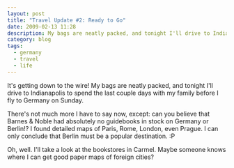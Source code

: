 ```yaml
---
layout: post
title: "Travel Update #2: Ready to Go"
date: 2009-02-13 11:28
description: My bags are neatly packed, and tonight I'll drive to Indianapolis to spend the last couple days with my family before I fly to Germany on Sunday.
category: blog
tags:
  - germany
  - travel
  - life
---
```


It's getting down to the wire! My bags are neatly packed, and tonight I'll drive to Indianapolis to spend the last couple days with my family before I fly to Germany on Sunday.

There's not much more I have to say now, except: can you believe that Barnes & Noble had absolutely no guidebooks in stock on Germany or Berlin!? I found detailed maps of Paris, Rome, London, even Prague. I can only conclude that Berlin must be a popular destination. :P

Oh, well. I'll take a look at the bookstores in Carmel. Maybe someone knows where I can get good paper maps of foreign cities?
